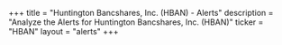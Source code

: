 +++
title = "Huntington Bancshares, Inc. (HBAN) - Alerts"
description = "Analyze the Alerts for Huntington Bancshares, Inc. (HBAN)"
ticker = "HBAN"
layout = "alerts"
+++


